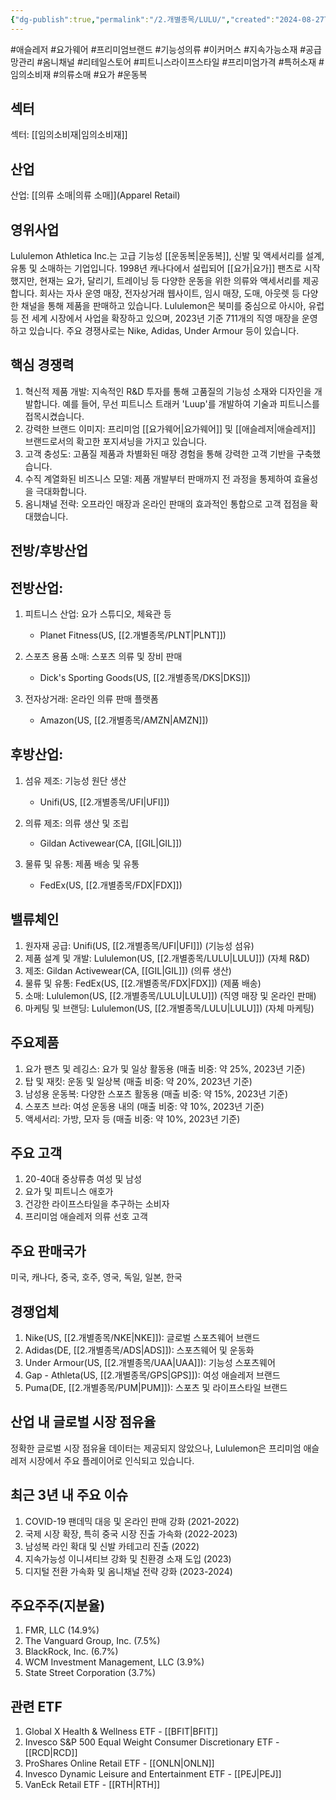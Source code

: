 ```yaml
---
{"dg-publish":true,"permalink":"/2.개별종목/LULU/","created":"2024-08-27T10:55:01.979+09:00","updated":"2025-06-03T20:05:59.962+09:00"}
---
```


#애슬레저 #요가웨어 #프리미엄브랜드 #기능성의류 #이커머스 #지속가능소재  #공급망관리 #옴니채널 #리테일스토어 #피트니스라이프스타일 #프리미엄가격 #특허소재 #임의소비재 #의류소매 #요가 #운동복 

## 섹터

섹터: [[임의소비재\|임의소비재]]

## 산업

산업: [[의류 소매\|의류 소매]](Apparel Retail)

## 영위사업

Lululemon Athletica Inc.는 고급 기능성 [[운동복\|운동복]], 신발 및 액세서리를 설계, 유통 및 소매하는 기업입니다. 1998년 캐나다에서 설립되어 [[요가\|요가]] 팬츠로 시작했지만, 현재는 요가, 달리기, 트레이닝 등 다양한 운동을 위한 의류와 액세서리를 제공합니다. 회사는 자사 운영 매장, 전자상거래 웹사이트, 임시 매장, 도매, 아웃렛 등 다양한 채널을 통해 제품을 판매하고 있습니다. Lululemon은 북미를 중심으로 아시아, 유럽 등 전 세계 시장에서 사업을 확장하고 있으며, 2023년 기준 711개의 직영 매장을 운영하고 있습니다. 주요 경쟁사로는 Nike, Adidas, Under Armour 등이 있습니다.

## 핵심 경쟁력

1. 혁신적 제품 개발: 지속적인 R&D 투자를 통해 고품질의 기능성 소재와 디자인을 개발합니다. 예를 들어, 무선 피트니스 트래커 'Luup'를 개발하여 기술과 피트니스를 접목시켰습니다.
2. 강력한 브랜드 이미지: 프리미엄 [[요가웨어\|요가웨어]] 및 [[애슬레저\|애슬레저]] 브랜드로서의 확고한 포지셔닝을 가지고 있습니다.
3. 고객 충성도: 고품질 제품과 차별화된 매장 경험을 통해 강력한 고객 기반을 구축했습니다.
4. 수직 계열화된 비즈니스 모델: 제품 개발부터 판매까지 전 과정을 통제하여 효율성을 극대화합니다.
5. 옴니채널 전략: 오프라인 매장과 온라인 판매의 효과적인 통합으로 고객 접점을 확대했습니다.

## 전방/후방산업

## 전방산업:

1. 피트니스 산업: 요가 스튜디오, 체육관 등
    
    - Planet Fitness(US, [[2.개별종목/PLNT\|PLNT]])
    
2. 스포츠 용품 소매: 스포츠 의류 및 장비 판매
    
    - Dick's Sporting Goods(US, [[2.개별종목/DKS\|DKS]])
    
3. 전자상거래: 온라인 의류 판매 플랫폼
    
    - Amazon(US, [[2.개별종목/AMZN\|AMZN]])
    

## 후방산업:

1. 섬유 제조: 기능성 원단 생산
    
    - Unifi(US, [[2.개별종목/UFI\|UFI]])
    
2. 의류 제조: 의류 생산 및 조립
    
    - Gildan Activewear(CA, [[GIL\|GIL]])
    
3. 물류 및 유통: 제품 배송 및 유통
    
    - FedEx(US, [[2.개별종목/FDX\|FDX]])
    

## 밸류체인

1. 원자재 공급: Unifi(US, [[2.개별종목/UFI\|UFI]]) (기능성 섬유)
2. 제품 설계 및 개발: Lululemon(US, [[2.개별종목/LULU\|LULU]]) (자체 R&D)
3. 제조: Gildan Activewear(CA, [[GIL\|GIL]]) (의류 생산)
4. 물류 및 유통: FedEx(US, [[2.개별종목/FDX\|FDX]]) (제품 배송)
5. 소매: Lululemon(US, [[2.개별종목/LULU\|LULU]]) (직영 매장 및 온라인 판매)
6. 마케팅 및 브랜딩: Lululemon(US, [[2.개별종목/LULU\|LULU]]) (자체 마케팅)

## 주요제품

1. 요가 팬츠 및 레깅스: 요가 및 일상 활동용 (매출 비중: 약 25%, 2023년 기준)
2. 탑 및 재킷: 운동 및 일상복 (매출 비중: 약 20%, 2023년 기준)
3. 남성용 운동복: 다양한 스포츠 활동용 (매출 비중: 약 15%, 2023년 기준)
4. 스포츠 브라: 여성 운동용 내의 (매출 비중: 약 10%, 2023년 기준)
5. 액세서리: 가방, 모자 등 (매출 비중: 약 10%, 2023년 기준)

## 주요 고객

1. 20-40대 중상류층 여성 및 남성
2. 요가 및 피트니스 애호가
3. 건강한 라이프스타일을 추구하는 소비자
4. 프리미엄 애슬레저 의류 선호 고객

## 주요 판매국가

미국, 캐나다, 중국, 호주, 영국, 독일, 일본, 한국

## 경쟁업체

1. Nike(US, [[2.개별종목/NKE\|NKE]]): 글로벌 스포츠웨어 브랜드
2. Adidas(DE, [[2.개별종목/ADS\|ADS]]): 스포츠웨어 및 운동화
3. Under Armour(US, [[2.개별종목/UAA\|UAA]]): 기능성 스포츠웨어
4. Gap - Athleta(US, [[2.개별종목/GPS\|GPS]]): 여성 애슬레저 브랜드
5. Puma(DE, [[2.개별종목/PUM\|PUM]]): 스포츠 및 라이프스타일 브랜드

## 산업 내 글로벌 시장 점유율

정확한 글로벌 시장 점유율 데이터는 제공되지 않았으나, Lululemon은 프리미엄 애슬레저 시장에서 주요 플레이어로 인식되고 있습니다.

## 최근 3년 내 주요 이슈

1. COVID-19 팬데믹 대응 및 온라인 판매 강화 (2021-2022)
2. 국제 시장 확장, 특히 중국 시장 진출 가속화 (2022-2023)
3. 남성복 라인 확대 및 신발 카테고리 진출 (2022)
4. 지속가능성 이니셔티브 강화 및 친환경 소재 도입 (2023)
5. 디지털 전환 가속화 및 옴니채널 전략 강화 (2023-2024)

## 주요주주(지분율)

1. FMR, LLC (14.9%)
2. The Vanguard Group, Inc. (7.5%)
3. BlackRock, Inc. (6.7%)
4. WCM Investment Management, LLC (3.9%)
5. State Street Corporation (3.7%)

## 관련 ETF

1. Global X Health & Wellness ETF - [[BFIT\|BFIT]]
2. Invesco S&P 500 Equal Weight Consumer Discretionary ETF - [[RCD\|RCD]]
3. ProShares Online Retail ETF - [[ONLN\|ONLN]]
4. Invesco Dynamic Leisure and Entertainment ETF - [[PEJ\|PEJ]]
5. VanEck Retail ETF - [[RTH\|RTH]]